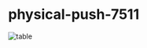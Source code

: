# physical-push-7511
![table](https://user-images.githubusercontent.com/107464833/221381819-f8029ac6-7eab-4b2b-be33-de6a73bf47dd.png)

